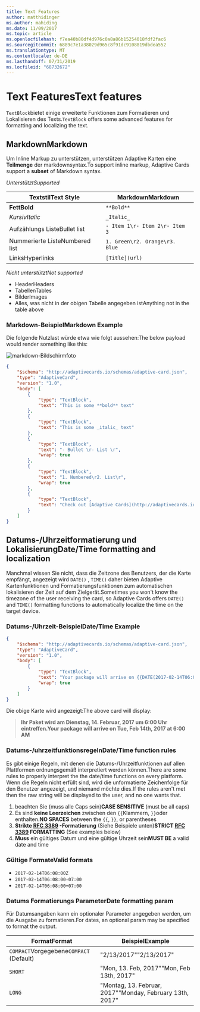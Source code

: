 ```yaml
---
title: Text Features
author: matthidinger
ms.author: mahiding
ms.date: 11/09/2017
ms.topic: article
ms.openlocfilehash: f7ea40b80df4d976c0a8a86b15254018fdf2fac6
ms.sourcegitcommit: 6889c7e1a38029d965c8f91dc9108819dbdea552
ms.translationtype: MT
ms.contentlocale: de-DE
ms.lasthandoff: 07/31/2019
ms.locfileid: "68732672"
---
```

# <a name="text-features"></a><span data-ttu-id="02292-102">Text Features</span><span class="sxs-lookup"><span data-stu-id="02292-102">Text features</span></span>

<span data-ttu-id="02292-103">`TextBlock`bietet einige erweiterte Funktionen zum Formatieren und Lokalisieren des Texts.</span><span class="sxs-lookup"><span data-stu-id="02292-103">`TextBlock` offers some advanced features for formatting and localizing the text.</span></span>

## <a name="markdown"></a><span data-ttu-id="02292-104">Markdown</span><span class="sxs-lookup"><span data-stu-id="02292-104">Markdown</span></span>
<span data-ttu-id="02292-105">Um Inline Markup zu unterstützen, unterstützen Adaptive Karten eine **Teilmenge** der markdownsyntax.</span><span class="sxs-lookup"><span data-stu-id="02292-105">To support inline markup, Adaptive Cards support a **subset** of Markdown syntax.</span></span>

<span data-ttu-id="02292-106">_Unterstützt_</span><span class="sxs-lookup"><span data-stu-id="02292-106">_Supported_</span></span>

| <span data-ttu-id="02292-107">Textstil</span><span class="sxs-lookup"><span data-stu-id="02292-107">Text Style</span></span>      | <span data-ttu-id="02292-108">Markdown</span><span class="sxs-lookup"><span data-stu-id="02292-108">Markdown</span></span> |
|-----------------|-----|
| <span data-ttu-id="02292-109">**Fett**</span><span class="sxs-lookup"><span data-stu-id="02292-109">**Bold**</span></span>        | ```**Bold**``` |
| <span data-ttu-id="02292-110">_Kursiv_</span><span class="sxs-lookup"><span data-stu-id="02292-110">_Italic_</span></span>        | ```_Italic_``` |
| <span data-ttu-id="02292-111">Aufzählungs Liste</span><span class="sxs-lookup"><span data-stu-id="02292-111">Bullet list</span></span>     | ```- Item 1\r- Item 2\r- Item 3``` | 
| <span data-ttu-id="02292-112">Nummerierte Liste</span><span class="sxs-lookup"><span data-stu-id="02292-112">Numbered list</span></span>   | ```1. Green\r2. Orange\r3. Blue``` |
| <span data-ttu-id="02292-113">Links</span><span class="sxs-lookup"><span data-stu-id="02292-113">Hyperlinks</span></span>      | ```[Title](url)``` |

<span data-ttu-id="02292-114">_Nicht unterstützt_</span><span class="sxs-lookup"><span data-stu-id="02292-114">_Not supported_</span></span>

* <span data-ttu-id="02292-115">Header</span><span class="sxs-lookup"><span data-stu-id="02292-115">Headers</span></span>
* <span data-ttu-id="02292-116">Tabellen</span><span class="sxs-lookup"><span data-stu-id="02292-116">Tables</span></span>
* <span data-ttu-id="02292-117">Bilder</span><span class="sxs-lookup"><span data-stu-id="02292-117">Images</span></span>
* <span data-ttu-id="02292-118">Alles, was nicht in der obigen Tabelle angegeben ist</span><span class="sxs-lookup"><span data-stu-id="02292-118">Anything not in the table above</span></span>

### <a name="markdown-example"></a><span data-ttu-id="02292-119">Markdown-Beispiel</span><span class="sxs-lookup"><span data-stu-id="02292-119">Markdown Example</span></span>

<span data-ttu-id="02292-120">Die folgende Nutzlast würde etwa wie folgt aussehen:</span><span class="sxs-lookup"><span data-stu-id="02292-120">The below payload would render something like this:</span></span>

![markdown-Bildschirmfoto](media/text-features/markdown.png)

```json
{
    "$schema": "http://adaptivecards.io/schemas/adaptive-card.json",
    "type": "AdaptiveCard",
    "version": "1.0",
    "body": [
        {
            "type": "TextBlock",
            "text": "This is some **bold** text"
        },
        {
            "type": "TextBlock",
            "text": "This is some _italic_ text"
        },
        {
            "type": "TextBlock",
            "text": "- Bullet \r- List \r",
            "wrap": true
        },
        {
            "type": "TextBlock",
            "text": "1. Numbered\r2. List\r",
            "wrap": true
        },
        {
            "type": "TextBlock",
            "text": "Check out [Adaptive Cards](http://adaptivecards.io)"
        }
    ]
}
```

## <a name="datetime-formatting-and-localization"></a><span data-ttu-id="02292-122">Datums-/Uhrzeitformatierung und Lokalisierung</span><span class="sxs-lookup"><span data-stu-id="02292-122">Date/Time formatting and localization</span></span>

<span data-ttu-id="02292-123">Manchmal wissen Sie nicht, dass die Zeitzone des Benutzers, der die Karte empfängt, angezeigt wird `DATE()` , `TIME()` daher bieten Adaptive Kartenfunktionen und Formatierungsfunktionen zum automatischen lokalisieren der Zeit auf dem Zielgerät.</span><span class="sxs-lookup"><span data-stu-id="02292-123">Sometimes you won't know the timezone of the user receiving the card, so Adaptive Cards offers `DATE()` and `TIME()` formatting functions to automatically localize the time on the target device.</span></span>

### <a name="datetime-example"></a><span data-ttu-id="02292-124">Datums-/Uhrzeit-Beispiel</span><span class="sxs-lookup"><span data-stu-id="02292-124">Date/Time Example</span></span>

```json
{
    "$schema": "http://adaptivecards.io/schemas/adaptive-card.json",
    "type": "AdaptiveCard",
    "version": "1.0",
    "body": [
        {
            "type": "TextBlock",
            "text": "Your package will arrive on {{DATE(2017-02-14T06:00:00Z, SHORT)}} at {{TIME(2017-02-14T06:00:00Z)}}",
            "wrap": true
        }
    ]
}
```

<span data-ttu-id="02292-125">Die obige Karte wird angezeigt:</span><span class="sxs-lookup"><span data-stu-id="02292-125">The above card will display:</span></span> 

> <span data-ttu-id="02292-126">**Ihr Paket wird am Dienstag, 14. Februar, 2017 um 6:00 Uhr eintreffen.**</span><span class="sxs-lookup"><span data-stu-id="02292-126">**Your package will arrive on Tue, Feb 14th, 2017 at 6:00 AM**</span></span>

### <a name="datetime-function-rules"></a><span data-ttu-id="02292-127">Datums-/uhrzeitfunktionsregeln</span><span class="sxs-lookup"><span data-stu-id="02292-127">Date/Time function rules</span></span>

<span data-ttu-id="02292-128">Es gibt einige Regeln, mit denen die Datums-/Uhrzeitfunktionen auf allen Plattformen ordnungsgemäß interpretiert werden können.</span><span class="sxs-lookup"><span data-stu-id="02292-128">There are some rules to properly interpret the the date/time functions on every platform.</span></span> <span data-ttu-id="02292-129">Wenn die Regeln nicht erfüllt sind, wird die unformatierte Zeichenfolge für den Benutzer angezeigt, und niemand möchte dies.</span><span class="sxs-lookup"><span data-stu-id="02292-129">If the rules aren't met then the raw string will be displayed to the user, and no one wants that.</span></span>

1. <span data-ttu-id="02292-130">beachten Sie (muss alle Caps sein)</span><span class="sxs-lookup"><span data-stu-id="02292-130">**CASE SENSITIVE** (must be all caps)</span></span>
1. <span data-ttu-id="02292-131">Es sind **keine Leerzeichen** zwischen den `{{`Klammern, `}}`oder enthalten.</span><span class="sxs-lookup"><span data-stu-id="02292-131">**NO SPACES** between the `{{`, `}}`, or parentheses</span></span>
1. <span data-ttu-id="02292-132">**Strikte [RFC 3389](https://tools.ietf.org/html/rfc3339) -Formatierung** (Siehe Beispiele unten)</span><span class="sxs-lookup"><span data-stu-id="02292-132">**STRICT [RFC 3389](https://tools.ietf.org/html/rfc3339) FORMATTING** (See examples below)</span></span>
1. <span data-ttu-id="02292-133">**Muss** ein gültiges Datum und eine gültige Uhrzeit sein</span><span class="sxs-lookup"><span data-stu-id="02292-133">**MUST BE** a valid date and time</span></span>

### <a name="valid-formats"></a><span data-ttu-id="02292-134">Gültige Formate</span><span class="sxs-lookup"><span data-stu-id="02292-134">Valid formats</span></span>

* `2017-02-14T06:08:00Z`
* `2017-02-14T06:08:00-07:00`
* `2017-02-14T06:08:00+07:00`

### <a name="date-formatting-param"></a><span data-ttu-id="02292-135">Datums Formatierungs Parameter</span><span class="sxs-lookup"><span data-stu-id="02292-135">Date formatting param</span></span>

<span data-ttu-id="02292-136">Für Datumsangaben kann ein optionaler Parameter angegeben werden, um die Ausgabe zu formatieren.</span><span class="sxs-lookup"><span data-stu-id="02292-136">For dates, an optional param may be specified to format the output.</span></span>


|       <span data-ttu-id="02292-137">Format</span><span class="sxs-lookup"><span data-stu-id="02292-137">Format</span></span>        |            <span data-ttu-id="02292-138">Beispiel</span><span class="sxs-lookup"><span data-stu-id="02292-138">Example</span></span>            |
|---------------------|-------------------------------|
| <span data-ttu-id="02292-139">`COMPACT`Vorgegebene</span><span class="sxs-lookup"><span data-stu-id="02292-139">`COMPACT` (Default)</span></span> |          <span data-ttu-id="02292-140">"2/13/2017"</span><span class="sxs-lookup"><span data-stu-id="02292-140">"2/13/2017"</span></span>          |
|       `SHORT`       |     <span data-ttu-id="02292-141">"Mon, 13. Feb, 2017"</span><span class="sxs-lookup"><span data-stu-id="02292-141">"Mon, Feb 13th, 2017"</span></span>     |
|       `LONG`        | <span data-ttu-id="02292-142">"Montag, 13. Februar, 2017"</span><span class="sxs-lookup"><span data-stu-id="02292-142">"Monday, February 13th, 2017"</span></span> |

